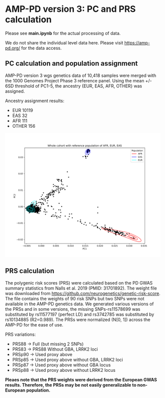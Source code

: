# AMP-PD version 3: PC and PRS calculation

Please see **main.ipynb** for the actual processing of data. 

We do not share the individual level data here. Please visit https://amp-pd.org/ for the data access.

## PC calculation and population assignment
AMP-PD version 3 wgs genetics data of 10,418 samples were merged with the 1000 Genomes Project Phase 3 reference panel. Using the mean +/- 6SD threshold of PC1-5, the ancestry {EUR, EAS, AFR, OTHER} was assigned.

Ancestry assignment results:

* EUR 10119
* EAS 32
* AFR 111
* OTHER 156

![Population Plot](/ancestry/PopulationPlot_w_1kg_v2.png)

## PRS calculation
The polygenic risk scores (PRS) were calculated based on the PD GWAS summary statistics from Nalls et al. 2019 (PMID: 31701892). The weight file was downloaded from  https://github.com/neurogenetics/genetic-risk-score. The file contains the weights of 90 risk SNPs but two SNPs were not available in the AMP-PD genetics data. We generated various versions of the PRSs and in some versions, the missing SNPs-rs11578699 was substituted by rs11577197 (perfect LD) and rs3742785 was substituted by rs10134885 (R2=0.989). The PRSs were normalized (N[0, 1]) across the AMP-PD for the ease of use. 

PRS variations:
* PRS88 -> Full (but missing 2 SNPs)
* PRS83 -> PRS88 Without GBA, LRRK2 loci
* PRSp90 -> Used proxy above
* PRSp85 -> Used proxy above without GBA, LRRK2 loci
* PRSp87 -> Used proxy above without GBA locus
* PRSp88 -> Used proxy above without LRRK2 locus


**Pleaes note that the PRS weights were derived from the European GWAS results. Therefore, the PRSs may be not easily generalizable to non-European population.**